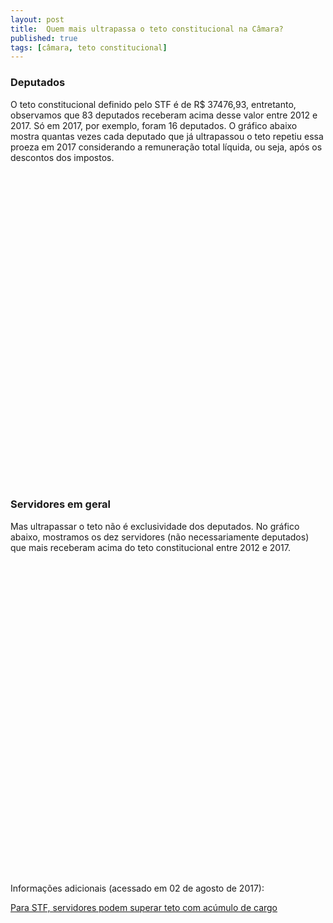 ```yaml
---
layout: post
title:  Quem mais ultrapassa o teto constitucional na Câmara?
published: true
tags: [câmara, teto constitucional]
---
```










### Deputados

O teto constitucional definido pelo STF é de R$ 37476,93, entretanto, observamos que 83 deputados receberam acima desse valor entre 2012 e 2017. Só em 2017, por exemplo, foram 16 deputados. O gráfico abaixo mostra quantas vezes cada deputado que já ultrapassou o teto repetiu essa proeza em 2017 considerando a remuneração total líquida, ou seja, após os descontos dos impostos.

<!--html_preserve--><div id="htmlwidget-055edad3e1610b4753f3" style="width:100%;height:500px;" class="highchart html-widget"></div>
<script type="application/json" data-for="htmlwidget-055edad3e1610b4753f3">{"x":{"hc_opts":{"title":{"text":null},"yAxis":{"title":{"text":null}},"credits":{"enabled":false},"exporting":{"enabled":false},"plotOptions":{"series":{"turboThreshold":0},"treemap":{"layoutAlgorithm":"squarified"},"bubble":{"minSize":5,"maxSize":25}},"annotationsOptions":{"enabledButtons":false},"tooltip":{"delayForDisplay":10},"chart":{"type":"column"},"xAxis":{"categories":[" GUILHERME MUSSI FERREIRA"," PAULO SALIM MALUF"," VINICIUS DE AZEVEDO GURGEL"," ANTONIO LAZARO SILVA"," ARTHUR VIRGILIO DO CARMO RIBEIRO BISNETO"," ATILA SIDNEY LINS ALBUQUERQUE"," EZEQUIEL CORTAZ TEIXEIRA"," LUZIA MARIA FERREIRA"," MAGDA MOFATTO HON"," MARINALDO ROSENDO DE ALBUQUERQUE"," OSMAR STUART BERTOLDI"," WLADIMIR AFONSO DA COSTA RABELO"]},"series":[{"data":[3,2,2,1,1,1,1,1,1,1,1,1],"name":"Meses acima do teto"}]},"theme":{"chart":{"backgroundColor":"transparent"}},"conf_opts":{"global":{"Date":null,"VMLRadialGradientURL":"http =//code.highcharts.com/list(version)/gfx/vml-radial-gradient.png","canvasToolsURL":"http =//code.highcharts.com/list(version)/modules/canvas-tools.js","getTimezoneOffset":null,"timezoneOffset":0,"useUTC":true},"lang":{"contextButtonTitle":"Chart context menu","decimalPoint":".","downloadJPEG":"Download JPEG image","downloadPDF":"Download PDF document","downloadPNG":"Download PNG image","downloadSVG":"Download SVG vector image","drillUpText":"Back to {series.name}","invalidDate":null,"loading":"Loading...","months":["January","February","March","April","May","June","July","August","September","October","November","December"],"noData":"No data to display","numericSymbols":["k","M","G","T","P","E"],"printChart":"Print chart","resetZoom":"Reset zoom","resetZoomTitle":"Reset zoom level 1:1","shortMonths":["Jan","Feb","Mar","Apr","May","Jun","Jul","Aug","Sep","Oct","Nov","Dec"],"thousandsSep":" ","weekdays":["Sunday","Monday","Tuesday","Wednesday","Thursday","Friday","Saturday"]}},"type":"chart","fonts":[],"debug":false},"evals":[],"jsHooks":[]}</script><!--/html_preserve-->

### Servidores em geral
  
Mas ultrapassar o teto não é exclusividade dos deputados. No gráfico abaixo, mostramos os dez servidores (não necessariamente deputados) que mais receberam acima do teto constitucional entre 2012 e 2017.

<!--html_preserve--><div id="htmlwidget-5829734c9a4394369a33" style="width:100%;height:500px;" class="highchart html-widget"></div>
<script type="application/json" data-for="htmlwidget-5829734c9a4394369a33">{"x":{"hc_opts":{"title":{"text":null},"yAxis":{"title":{"text":"Meses que ultrapassou o teto"},"type":"linear"},"credits":{"enabled":false},"exporting":{"enabled":false},"plotOptions":{"series":{"turboThreshold":0,"showInLegend":true,"marker":{"enabled":true}},"treemap":{"layoutAlgorithm":"squarified"},"bubble":{"minSize":5,"maxSize":25},"scatter":{"marker":{"symbol":"circle"}}},"annotationsOptions":{"enabledButtons":false},"tooltip":{"delayForDisplay":10},"series":[{"name":" ANALISTA LEGISLATIVO","data":[{"nome":" EUGENIO GREGGIANIN","cargo":" ANALISTA LEGISLATIVO","remuneracao_total":4,"y":4,"name":" EUGENIO GREGGIANIN"},{"nome":" CARLOS ANTONIO MENDES RIBEIRO LESSA","cargo":" ANALISTA LEGISLATIVO","remuneracao_total":3,"y":3,"name":" CARLOS ANTONIO MENDES RIBEIRO LESSA"},{"nome":" JOAO MARCOS FERREIRA CANTARINO","cargo":" ANALISTA LEGISLATIVO","remuneracao_total":3,"y":3,"name":" JOAO MARCOS FERREIRA CANTARINO"},{"nome":" LEONARDO COSTA SCHULER","cargo":" ANALISTA LEGISLATIVO","remuneracao_total":3,"y":3,"name":" LEONARDO COSTA SCHULER"},{"nome":" MARIO LUIS GURGEL DE SOUZA","cargo":" ANALISTA LEGISLATIVO","remuneracao_total":3,"y":3,"name":" MARIO LUIS GURGEL DE SOUZA"}],"type":"column"},{"name":" DEPUTADO","data":[{"nome":" WLADIMIR AFONSO DA COSTA RABELO","cargo":" DEPUTADO","remuneracao_total":9,"y":9,"name":" WLADIMIR AFONSO DA COSTA RABELO"},{"nome":" GUILHERME MUSSI FERREIRA","cargo":" DEPUTADO","remuneracao_total":6,"y":6,"name":" GUILHERME MUSSI FERREIRA"},{"nome":" PAULO SALIM MALUF","cargo":" DEPUTADO","remuneracao_total":5,"y":5,"name":" PAULO SALIM MALUF"},{"nome":" VINICIUS DE AZEVEDO GURGEL","cargo":" DEPUTADO","remuneracao_total":5,"y":5,"name":" VINICIUS DE AZEVEDO GURGEL"},{"nome":" EDMAR DE SOUZA ARRUDA","cargo":" DEPUTADO","remuneracao_total":4,"y":4,"name":" EDMAR DE SOUZA ARRUDA"}],"type":"column"}],"xAxis":{"type":"category","title":{"text":"Nome do Servidor"}}},"theme":{"chart":{"backgroundColor":"transparent"}},"conf_opts":{"global":{"Date":null,"VMLRadialGradientURL":"http =//code.highcharts.com/list(version)/gfx/vml-radial-gradient.png","canvasToolsURL":"http =//code.highcharts.com/list(version)/modules/canvas-tools.js","getTimezoneOffset":null,"timezoneOffset":0,"useUTC":true},"lang":{"contextButtonTitle":"Chart context menu","decimalPoint":".","downloadJPEG":"Download JPEG image","downloadPDF":"Download PDF document","downloadPNG":"Download PNG image","downloadSVG":"Download SVG vector image","drillUpText":"Back to {series.name}","invalidDate":null,"loading":"Loading...","months":["January","February","March","April","May","June","July","August","September","October","November","December"],"noData":"No data to display","numericSymbols":["k","M","G","T","P","E"],"printChart":"Print chart","resetZoom":"Reset zoom","resetZoomTitle":"Reset zoom level 1:1","shortMonths":["Jan","Feb","Mar","Apr","May","Jun","Jul","Aug","Sep","Oct","Nov","Dec"],"thousandsSep":" ","weekdays":["Sunday","Monday","Tuesday","Wednesday","Thursday","Friday","Saturday"]}},"type":"chart","fonts":[],"debug":false},"evals":[],"jsHooks":[]}</script><!--/html_preserve-->


Informações adicionais (acessado em 02 de agosto de 2017):
  
[Para STF, servidores podem superar teto com acúmulo de cargo](http://www1.folha.uol.com.br/poder/2017/04/1879189-para-stf-servidores-podem-superar-teto-com-acumulo-de-cargo.shtml)
  
